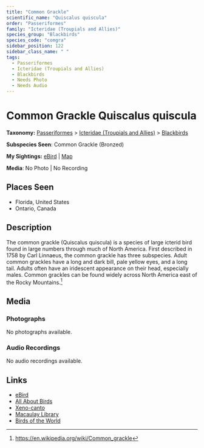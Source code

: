 ```yaml
---
title: "Common Grackle"
scientific_name: "Quiscalus quiscula"
order: "Passeriformes"
family: "Icteridae (Troupials and Allies)"
species_group: "Blackbirds"
species_code: "comgra"
sidebar_position: 122
sidebar_class_name: " "
tags: 
  - Passeriformes
  - Icteridae (Troupials and Allies)
  - Blackbirds
  - Needs Photo
  - Needs Audio
---
```


# Common Grackle <span className='sci_name'>Quiscalus quiscula</span>

**Taxonomy:** [Passeriformes](/tags/passeriformes) > [Icteridae (Troupials and Allies)](/tags/icteridae-troupials-and-allies) > [Blackbirds](/tags/blackbirds)

**Subspecies Seen**: Common Grackle (Bronzed)

**My Sightings:** [eBird](https://ebird.org/lifelist?r=world&time=life&spp=comgra) | [Map](/map?species_code=comgra)

**Media**: No Photo | No Recording

## Places Seen

* Florida, United States
* Ontario, Canada

## Description
The common grackle (Quiscalus quiscula) is a species of large icterid bird found in large numbers through much of North America. First described in 1758 by Carl Linnaeus, the common grackle has three subspecies. Adult common grackles have a long and dark bill, pale yellow eyes, and a long tail. Adults often have an iridescent appearance on their head, especially males. Common grackles can be found widely across North America east of the Rocky Mountains.[^1]

[^1]: https://en.wikipedia.org/wiki/Common_grackle

## Media
### Photographs
No photographs available.

### Audio Recordings
No audio recordings available.

## Links
* [eBird](https://ebird.org/species/comgra) 
* [All About Birds](https://www.allaboutbirds.org/guide/comgra) 
* [Xeno-canto](https://www.xeno-canto.org/species/quiscalus-quiscula) 
* [Macaulay Library](https://search.macaulaylibrary.org/catalog?taxonCode=comgra&sort=rating_rank_desc)
* [Birds of the World](https://birdsoftheworld.org/bow/species/comgra)
